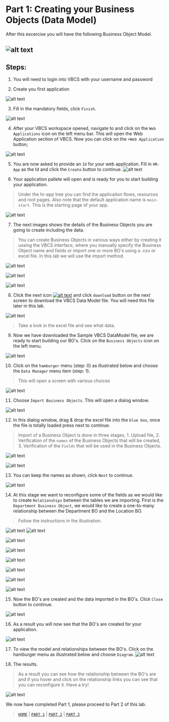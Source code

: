 # Part 1: Creating your Business Objects (Data Model)
After this excercise you will have the following Business Object Model.

![alt text](../resources/images/bo/BO-new.png "Logo Title Text 1")
----
## Steps:
1. You will need to login into VBCS with your username and password

2. Create you first application

![alt text](../resources/images/bo/1.png "Logo Title Text 1")

3. Fill in the mandatory fields, click `Finish`.

![alt text](../resources/images/bo/2.png "Logo Title Text 1")

4. After your VBCS workspace opened, navigate to and click on the `Web Applications` icon on the left menu bar. This will open the Web Application section of VBCS. Now you can click on the `+Web Application` button; 

![alt text](../resources/images/bo/3.png "Logo Title Text 1")

5. You are now asked to provide an `Id` for your web application. Fill in `HR-App` as the Id and click the `Create` button to continue.
![alt text](../resources/images/bo/4.png "Logo Title Text 1")

6. Your application pallete will open and is ready for you to start building your application.
> Under the hr-app tree you can find the application flows, resources and root pages. Also note that the default application name is `main-start`. This is the starting page of your app.

![alt text](../resources/images/bo/9.png "Logo Title Text 1")

7. The next images shows the details of the Business Objects you are going to create including the data. 

> You can create Business Objects in various ways either by creating it ussing the VBCS interface, where you manually specify the Business Object name and fields or import one or more BO's using a .csv or excel file. In this lab we will use the import method.

![alt text](../resources/images/bo/5-new.png "Logo Title Text 1")

![alt text](../resources/images/bo/6-new.png "Logo Title Text 1")

![alt text](../resources/images/bo/7-new.png "Logo Title Text 1")

8. Click the next icon <a href="../resources/materials/Sample-VBCS-DataModel.xlsx">![alt text](../resources/images/bo/8.png "Logo Title Text 1")</a> and click `download` button on the next screen to download the VBCS Data Model file. You will need this file later in this lab.

![alt text](../resources/images/bo/8-A.png "Logo Title Text 1")

> Take a look in the excel file and see what data.

9. Now we have downloaded the Sample VBCS DataModel file, we are ready to start building our BO's. Click on the `Business Objects` icon on the left menu.

![alt text](../resources/images/bo/10.png "Logo Title Text 1")

10. Click on the `hamburger` menu (step: 0) as illustrated below and choose the `Data Manager` menu item (step: 1).

> This will open a screen with various choices

![alt text](../resources/images/bo/11.png "Logo Title Text 1")

11. Choose `Import Business Objects`. This will open a dialog window.

![alt text](../resources/images/bo/12.png "Logo Title Text 1")

12. In this dialog window, drag & drop the excel file into the `blue box`, once the file is totally loaded press next to continue.
> Import of a Business Object is done in three stages, 1. Upload file, 2. Verification of the `names` of the Business Objects that will be created, 3. Verification of the `Fields` that will be used in the Business Objects.

![alt text](../resources/images/bo/13.png "Logo Title Text 1")

![alt text](../resources/images/bo/14.png "Logo Title Text 1")

13. You can keep the names as shown, click `Next` to continue.

![alt text](../resources/images/bo/15.png "Logo Title Text 1")

14. At this stage we want to reconfigure some of the fields as we would like to create `Relationships` between the tables we are importing. First is the `Department Business Object`, we would like to create a one-to-many relationship between the Department BO and the Location BO.

> Follow the instructions in the illustration.

![alt text](../resources/images/bo/16-new.png "Logo Title Text 1")
![alt text](../resources/images/bo/16A-new.png "Logo Title Text 1")

![alt text](../resources/images/bo/16B-new.png "Logo Title Text 1")

![alt text](../resources/images/bo/16C-new.png "Logo Title Text 1")

![alt text](../resources/images/bo/16D-new.png "Logo Title Text 1")

![alt text](../resources/images/bo/17-new.png "Logo Title Text 1")

![alt text](../resources/images/bo/18-new.png "Logo Title Text 1")

![alt text](../resources/images/bo/19-new.png "Logo Title Text 1")

15. Now the BO's are created and the data imported in the BO's. Click `Close` button to continue.

![alt text](../resources/images/bo/25.png "Logo Title Text 1")

16. As a result you will now see that the BO's are created for your application.

![alt text](../resources/images/bo/26.png "Logo Title Text 1")

17. To view the model and relationships between the BO's. Click on the hamburger menu as illustrated below and choose `Diagram`.
![alt text](../resources/images/bo/27.png "Logo Title Text 1")

18. The results. 
> As a result you can see how the relationship between the BO's are and if you hover and click on the relationship links you can see that you can reconfigure it. Have a try!

![alt text](../resources/images/bo/28-new.png "Logo Title Text 1")

We now have completed Part 1, please proceed to Part 2 of this lab.

> [`HOME`](../README.md) | [`PART 1`](PART_1.md) | [`PART 2`](PART_2.md) | [`PART 3`](PART_3.md)
